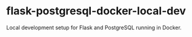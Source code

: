# flask-postgresql-docker-local-dev
Local development setup for Flask and PostgreSQL running in Docker.
